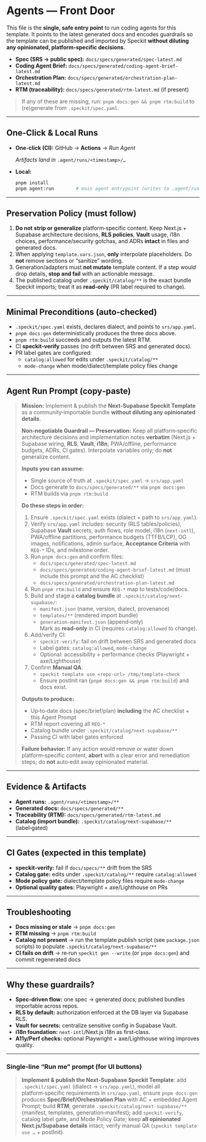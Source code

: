 # Agents — Front Door

This file is the **single, safe entry point** to run coding agents for this template. It points to the latest generated docs and encodes guardrails so the template can be published and imported by Speckit **without diluting any opinionated, platform‑specific decisions**.

- **Spec (SRS → public spec):** `docs/specs/generated/spec-latest.md`
- **Coding Agent Brief:** `docs/specs/generated/coding-agent-brief-latest.md`
- **Orchestration Plan:** `docs/specs/generated/orchestration-plan-latest.md`
- **RTM (traceability):** `docs/specs/generated/rtm-latest.md` (if present)

> If any of these are missing, run: `pnpm docs:gen && pnpm rtm:build` to (re)generate from `.speckit/spec.yaml`.

---

## One‑Click & Local Runs

- **One‑click (CI):** GitHub → **Actions** → _Run Agent_
  
  _Artifacts land in_ `.agent/runs/<timestamp>/…`

- **Local:**

  ```bash
  pnpm install
  pnpm agent:run        # main agent entrypoint (writes to .agent/runs)
  ```

---

## Preservation Policy (must follow)

1. **Do not strip or generalize** platform‑specific content. Keep Next.js + Supabase architecture decisions, **RLS policies**, **Vault** usage, i18n choices, performance/security gotchas, and ADRs **intact** in files and generated docs.
2. When applying `template.vars.json`, **only** interpolate placeholders. Do **not** remove sections or “sanitize” wording.
3. Generation/adapters must **not mutate** template content. If a step would drop details, **stop and fail** with an actionable message.
4. The published catalog under `.speckit/catalog/**` is the exact bundle Speckit imports; treat it as **read‑only** (PR label required to change).

---

## Minimal Preconditions (auto‑checked)

- `.speckit/spec.yaml` exists, declares dialect, and points to `srs/app.yaml`.
- `pnpm docs:gen` deterministically produces the three docs above.
- `pnpm rtm:build` succeeds and outputs the latest RTM.
- CI **speckit‑verify** passes (no drift between SRS and generated docs).
- PR label gates are configured:
  - `catalog:allowed` for edits under `.speckit/catalog/**`
  - `mode-change` when mode/dialect/template policy files change

---

## Agent Run Prompt (copy‑paste)

> **Mission:** Implement & publish the **Next‑Supabase Speckit Template** as a community‑importable bundle **without diluting any opinionated details**.
>
> **Non‑negotiable Guardrail — Preservation:** Keep all platform‑specific architecture decisions and implementation notes **verbatim** (Next.js + Supabase wiring, **RLS**, **Vault**, **i18n**, PWA/offline, performance budgets, ADRs, CI gates). Interpolate variables only; do **not** generalize content.
>
> **Inputs you can assume:**
> - Single source of truth at `.speckit/spec.yaml` → `srs/app.yaml`
> - Docs generate to `docs/specs/generated/**` via `pnpm docs:gen`
> - RTM builds via `pnpm rtm:build`
>
> **Do these steps in order:**
> 1. Ensure `.speckit/spec.yaml` exists (dialect + path to `srs/app.yaml`).  
> 2. Verify `srs/app.yaml` includes: security (RLS tables/policies), Supabase **Vault** secrets, auth flows, role model, i18n (`next-intl`), PWA/offline partitions, performance budgets (TTFB/LCP), OG images, notifications, admin surface, **Acceptance Criteria** with `REQ-*` IDs, and milestone order.  
> 3. Run `pnpm docs:gen` and confirm files:
>    - `docs/specs/generated/spec-latest.md`
>    - `docs/specs/generated/coding-agent-brief-latest.md` (must include this prompt and the AC checklist)
>    - `docs/specs/generated/orchestration-plan-latest.md`
> 4. Run `pnpm rtm:build` and ensure `REQ-*` map to tests/code/docs.
> 5. Build and stage a **catalog bundle** at `.speckit/catalog/next-supabase/`:
>    - `manifest.json` (name, version, dialect, provenance)
>    - `templates/**` (rendered import bundle)
>    - `generation-manifest.json` (append‑only)  
>    Mark as **read‑only** in CI (requires `catalog:allowed` to change).
> 6. Add/verify CI:
>    - `speckit-verify`: fail on drift between SRS and generated docs
>    - Label gates: `catalog:allowed`, `mode-change`
>    - Optional: accessibility + performance checks (Playwright + axe/Lighthouse)
> 7. Confirm **Manual QA**:
>    - `speckit template use <repo-url> /tmp/template-check`  
>    - Ensure postInit ran (`pnpm docs:gen && pnpm rtm:build`) and docs exist.
>
> **Outputs to produce:**
> - Up‑to‑date docs (spec/brief/plan) **including** the AC checklist + this Agent Prompt
> - RTM report covering all `REQ-*`
> - Catalog bundle under `.speckit/catalog/next-supabase/**`
> - Passing CI with label gates enforced
>
> **Failure behavior:** If any action would remove or water down platform‑specific content, **abort** with a clear error and remediation steps; do **not** auto‑edit away opinionated material.

---

## Evidence & Artifacts

- **Agent runs:** `.agent/runs/<timestamp>/**`
- **Generated docs:** `docs/specs/generated/**`
- **Traceability (RTM):** `docs/specs/generated/rtm-latest.md`
- **Catalog (import bundle):** `.speckit/catalog/next-supabase/**` (label‑gated)

---

## CI Gates (expected in this template)

- **speckit‑verify:** fail if `docs/specs/**` drift from the SRS
- **Catalog gate:** edits under `.speckit/catalog/**` require `catalog:allowed`
- **Mode policy gate:** dialect/template policy files require `mode-change`
- **Optional quality gates:** Playwright + axe/Lighthouse on PRs

---

## Troubleshooting

- **Docs missing or stale** → `pnpm docs:gen`
- **RTM missing** → `pnpm rtm:build`
- **Catalog not present** → run the template publish script (see `package.json` scripts) to populate `.speckit/catalog/next-supabase/**`
- **CI fails on drift** → re‑run `speckit gen --write` (or `pnpm docs:gen`) and commit regenerated docs

---

## Why these guardrails?

- **Spec‑driven flow:** one spec → generated docs; published bundles importable across repos.
- **RLS by default:** authorization enforced at the DB layer via Supabase RLS.
- **Vault for secrets:** centralize sensitive config in Supabase Vault.
- **i18n foundation:** `next-intl`/Next.js i18n as first‑class.
- **A11y/Perf checks:** optional Playwright + axe/Lighthouse wiring improves quality.

---

### Single‑line “Run me” prompt (for UI buttons)

> **Implement & publish the Next‑Supabase Speckit Template**: add `.speckit/spec.yaml` (dialect → `srs/app.yaml`), model all platform‑specific requirements in `srs/app.yaml`, ensure `pnpm docs:gen` produces **Spec/Brief/Orchestration Plan** with AC + embedded Agent Prompt; build **RTM**; generate `.speckit/catalog/next-supabase/**` (manifest, templates, generation‑manifest); add `speckit-verify`, catalog label gate, and Mode Policy Gate; keep **all opinionated Next.js/Supabase details** intact; verify manual QA (`speckit template use …` + postInit).